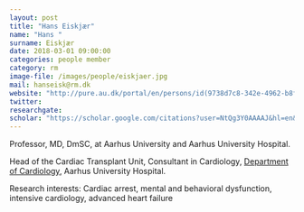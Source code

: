 ```yaml
---
layout: post
title: "Hans Eiskjær"
name: "Hans "
surname: Eiskjær
date: 2018-03-01 09:00:00
categories: people member
category: rm
image-file: /images/people/eiskjaer.jpg
mail: hanseisk@rm.dk
website: "http://pure.au.dk/portal/en/persons/id(9738d7c8-342e-4962-b8fd-b66ef6dc7d31).html"
twitter:
researchgate:
scholar: "https://scholar.google.com/citations?user=NtQg3Y0AAAAJ&hl=en&oi=ao"
---
```

Professor, MD, DmSC, at Aarhus University and Aarhus University Hospital.

Head of the Cardiac Transplant Unit, Consultant in Cardiology, [Department of Cardiology]((http://www.auh.dk/om-auh/afdelinger/hjertesygdomme/)), Aarhus University Hospital.

Research interests: Cardiac arrest, mental and behavioral dysfunction, intensive cardiology, advanced heart failure
